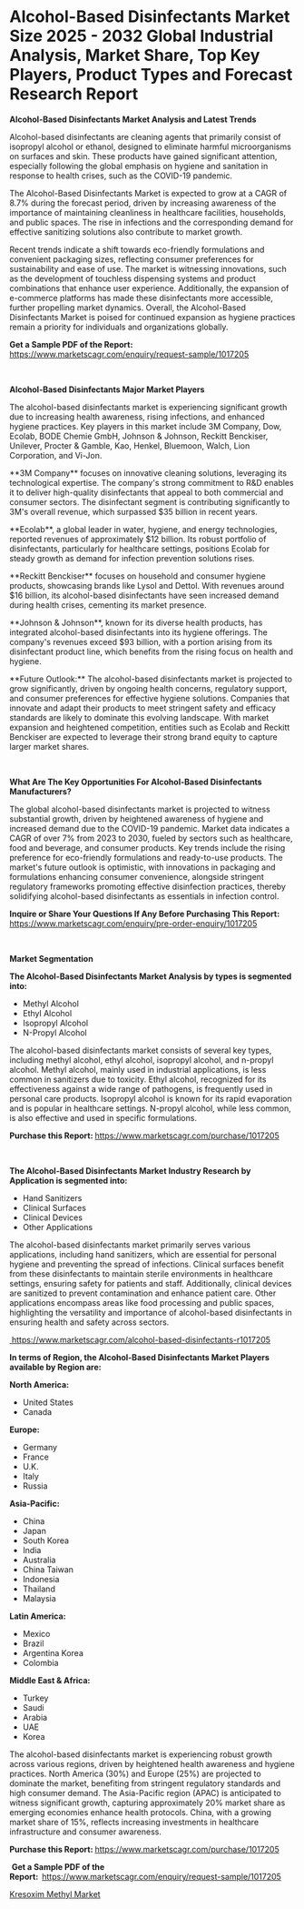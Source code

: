 <p><h1>Alcohol-Based Disinfectants Market Size 2025 - 2032 Global Industrial Analysis, Market Share, Top Key Players, Product Types and Forecast Research Report</h1></p><p><strong>Alcohol-Based Disinfectants Market Analysis and Latest Trends</strong></p>
<p><p>Alcohol-based disinfectants are cleaning agents that primarily consist of isopropyl alcohol or ethanol, designed to eliminate harmful microorganisms on surfaces and skin. These products have gained significant attention, especially following the global emphasis on hygiene and sanitation in response to health crises, such as the COVID-19 pandemic. </p><p>The Alcohol-Based Disinfectants Market is expected to grow at a CAGR of 8.7% during the forecast period, driven by increasing awareness of the importance of maintaining cleanliness in healthcare facilities, households, and public spaces. The rise in infections and the corresponding demand for effective sanitizing solutions also contribute to market growth. </p><p>Recent trends indicate a shift towards eco-friendly formulations and convenient packaging sizes, reflecting consumer preferences for sustainability and ease of use. The market is witnessing innovations, such as the development of touchless dispensing systems and product combinations that enhance user experience. Additionally, the expansion of e-commerce platforms has made these disinfectants more accessible, further propelling market dynamics. Overall, the Alcohol-Based Disinfectants Market is poised for continued expansion as hygiene practices remain a priority for individuals and organizations globally.</p></p>
<p><strong>Get a Sample PDF of the Report:&nbsp;</strong> <a href="https://www.marketscagr.com/enquiry/request-sample/1017205?utm_campaign=2770&utm_medium=2&utm_source=Github&utm_content=ia&utm_term=01042025&utm_id=alcohol-based-disinfectants">https://www.marketscagr.com/enquiry/request-sample/1017205</a></p>
<p>&nbsp;</p>
<p><strong>Alcohol-Based Disinfectants Major Market Players</strong></p>
<p><p>The alcohol-based disinfectants market is experiencing significant growth due to increasing health awareness, rising infections, and enhanced hygiene practices. Key players in this market include 3M Company, Dow, Ecolab, BODE Chemie GmbH, Johnson & Johnson, Reckitt Benckiser, Unilever, Procter & Gamble, Kao, Henkel, Bluemoon, Walch, Lion Corporation, and Vi-Jon.</p><p>**3M Company** focuses on innovative cleaning solutions, leveraging its technological expertise. The company's strong commitment to R&D enables it to deliver high-quality disinfectants that appeal to both commercial and consumer sectors. The disinfectant segment is contributing significantly to 3M's overall revenue, which surpassed $35 billion in recent years.</p><p>**Ecolab**, a global leader in water, hygiene, and energy technologies, reported revenues of approximately $12 billion. Its robust portfolio of disinfectants, particularly for healthcare settings, positions Ecolab for steady growth as demand for infection prevention solutions rises.</p><p>**Reckitt Benckiser** focuses on household and consumer hygiene products, showcasing brands like Lysol and Dettol. With revenues around $16 billion, its alcohol-based disinfectants have seen increased demand during health crises, cementing its market presence.</p><p>**Johnson & Johnson**, known for its diverse health products, has integrated alcohol-based disinfectants into its hygiene offerings. The company's revenues exceed $93 billion, with a portion arising from its disinfectant product line, which benefits from the rising focus on health and hygiene.</p><p>**Future Outlook:** The alcohol-based disinfectants market is projected to grow significantly, driven by ongoing health concerns, regulatory support, and consumer preferences for effective hygiene solutions. Companies that innovate and adapt their products to meet stringent safety and efficacy standards are likely to dominate this evolving landscape. With market expansion and heightened competition, entities such as Ecolab and Reckitt Benckiser are expected to leverage their strong brand equity to capture larger market shares.</p></p>
<p>&nbsp;</p>
<p><strong>What Are The Key Opportunities For Alcohol-Based Disinfectants Manufacturers?</strong></p>
<p><p>The global alcohol-based disinfectants market is projected to witness substantial growth, driven by heightened awareness of hygiene and increased demand due to the COVID-19 pandemic. Market data indicates a CAGR of over 7% from 2023 to 2030, fueled by sectors such as healthcare, food and beverage, and consumer products. Key trends include the rising preference for eco-friendly formulations and ready-to-use products. The market's future outlook is optimistic, with innovations in packaging and formulations enhancing consumer convenience, alongside stringent regulatory frameworks promoting effective disinfection practices, thereby solidifying alcohol-based disinfectants as essentials in infection control.</p></p>
<p><strong>Inquire or Share Your Questions If Any Before Purchasing This Report:</strong> <a href="https://www.marketscagr.com/enquiry/pre-order-enquiry/1017205?utm_campaign=2770&utm_medium=2&utm_source=Github&utm_content=ia&utm_term=01042025&utm_id=alcohol-based-disinfectants">https://www.marketscagr.com/enquiry/pre-order-enquiry/1017205</a></p>
<p>&nbsp;</p>
<p><strong>Market Segmentation</strong></p>
<p><strong>The Alcohol-Based Disinfectants Market Analysis by types is segmented into:</strong></p>
<p><ul><li>Methyl Alcohol</li><li>Ethyl Alcohol</li><li>Isopropyl Alcohol</li><li>N-Propyl Alcohol</li></ul></p>
<p><p>The alcohol-based disinfectants market consists of several key types, including methyl alcohol, ethyl alcohol, isopropyl alcohol, and n-propyl alcohol. Methyl alcohol, mainly used in industrial applications, is less common in sanitizers due to toxicity. Ethyl alcohol, recognized for its effectiveness against a wide range of pathogens, is frequently used in personal care products. Isopropyl alcohol is known for its rapid evaporation and is popular in healthcare settings. N-propyl alcohol, while less common, is also effective and used in specific formulations.</p></p>
<p><strong>Purchase this Report:&nbsp;</strong><a href="https://www.marketscagr.com/purchase/1017205?utm_campaign=2770&utm_medium=2&utm_source=Github&utm_content=ia&utm_term=01042025&utm_id=alcohol-based-disinfectants">https://www.marketscagr.com/purchase/1017205</a></p>
<p>&nbsp;</p>
<p><strong>The Alcohol-Based Disinfectants Market Industry Research by Application is segmented into:</strong></p>
<p><ul><li>Hand Sanitizers</li><li>Clinical Surfaces</li><li>Clinical Devices</li><li>Other Applications</li></ul></p>
<p><p>The alcohol-based disinfectants market primarily serves various applications, including hand sanitizers, which are essential for personal hygiene and preventing the spread of infections. Clinical surfaces benefit from these disinfectants to maintain sterile environments in healthcare settings, ensuring safety for patients and staff. Additionally, clinical devices are sanitized to prevent contamination and enhance patient care. Other applications encompass areas like food processing and public spaces, highlighting the versatility and importance of alcohol-based disinfectants in ensuring health and safety across sectors.</p></p>
<p><a href="https://www.marketscagr.com/alcohol-based-disinfectants-r1017205?utm_campaign=2770&utm_medium=2&utm_source=Github&utm_content=ia&utm_term=01042025&utm_id=alcohol-based-disinfectants">&nbsp;https://www.marketscagr.com/alcohol-based-disinfectants-r1017205</a></p>
<p><strong>In terms of Region, the Alcohol-Based Disinfectants Market Players available by Region are:</strong></p>
<p>
    <p> <strong> North America: </strong>
        <ul>
            <li>United States</li>
            <li>Canada</li>
        </ul>
        </p> 
    <p> <strong> Europe: </strong>
        <ul>
            <li>Germany</li>
            <li>France</li>
            <li>U.K.</li>
            <li>Italy</li>
            <li>Russia</li>
        </ul>
        </p> 
    <p> <strong> Asia-Pacific: </strong>
        <ul>
            <li>China</li>
            <li>Japan</li>
            <li>South Korea</li>
            <li>India</li>
            <li>Australia</li>
            <li>China Taiwan</li>
            <li>Indonesia</li>
            <li>Thailand</li>
            <li>Malaysia</li>
        </ul>
        </p> 
    <p> <strong> Latin America: </strong>
        <ul>
            <li>Mexico</li>
            <li>Brazil</li>
            <li>Argentina Korea</li>
            <li>Colombia</li>
        </ul>
        </p> 
    <p> <strong> Middle East & Africa: </strong>
        <ul>
            <li>Turkey</li>
            <li>Saudi</li>
            <li>Arabia</li>
            <li>UAE</li>
            <li>Korea</li>
        </ul>
    </p>
    </p>
<p><p>The alcohol-based disinfectants market is experiencing robust growth across various regions, driven by heightened health awareness and hygiene practices. North America (30%) and Europe (25%) are projected to dominate the market, benefiting from stringent regulatory standards and high consumer demand. The Asia-Pacific region (APAC) is anticipated to witness significant growth, capturing approximately 20% market share as emerging economies enhance health protocols. China, with a growing market share of 15%, reflects increasing investments in healthcare infrastructure and consumer awareness.</p></p>
<p><strong>Purchase this Report: </strong><a href="https://www.marketscagr.com/purchase/1017205?utm_campaign=2770&utm_medium=2&utm_source=Github&utm_content=ia&utm_term=01042025&utm_id=alcohol-based-disinfectants">https://www.marketscagr.com/purchase/1017205</a></p>
<p>&nbsp;<strong>Get a Sample PDF of the Report:&nbsp;&nbsp;</strong><a href="https://www.marketscagr.com/enquiry/request-sample/1017205?utm_campaign=2770&utm_medium=2&utm_source=Github&utm_content=ia&utm_term=01042025&utm_id=alcohol-based-disinfectants">https://www.marketscagr.com/enquiry/request-sample/1017205</a></p>
<p><strong></strong></p>
<p><p><a href="https://github.com/tselahiara/Market-Research-Report-List-1/blob/main/kresoxim-methyl-market.md?utm_campaign=2770&utm_medium=2&utm_source=Github&utm_content=ia&utm_term=01042025&utm_id=alcohol-based-disinfectants">Kresoxim Methyl Market</a></p></p>